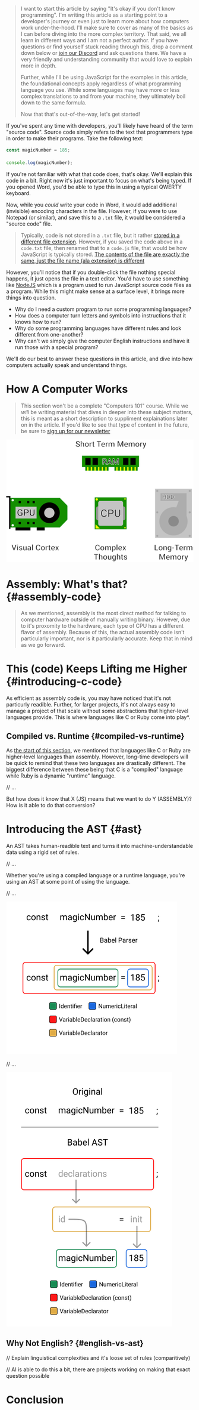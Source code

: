 > I want to start this article by saying "It's okay if you don't know programming". I'm writing this article as a starting point to a developer's journey or even just to learn more about how computers work under-the-hood. I'll make sure to cover as many of the basics as I can before diving into the more complex territory. That said, we all learn in different ways and I am not a perfect author. If you have questions or find yourself stuck reading through this, drop a comment down below or [join our Discord](https://discord.gg/FMcvc6T) and ask questions there. We have a very friendly and understanding community that would love to explain more in depth.
>
> 
>
> Further, while I'll be using JavaScript for the examples in this article, the foundational concepts apply regardless of what programming language you use. While some languages may have more or less complex translations to and from your machine, they ultimately boil down to the same formula.
>
> Now that that's out-of-the-way, let's get started!

If you've spent any time with developers, you'll likely have heard of the term "source code". Source code simply refers to the text that programmers type in order to make their programs. Take the following text:

```javascript
const magicNumber = 185;

console.log(magicNumber);
```

If you're not familiar with what that code does, that's okay. We'll explain this code in a bit. Right now it's just important to focus on what's being typed. If you opened Word, you'd be able to type this in using a typical QWERTY keyboard.

Now, while you _could_ write your code in Word, it would add additional (invisible) encoding characters in the file. However, if you were to use Notepad (or similar), and save this to a `.txt` file, it would be considered a "source code" file.

> Typically, code is not stored in a `.txt` file, but it rather [stored in a different file extension](/posts/what-do-files-extensions-do/). However, if you saved the code above in a `code.txt` file, then renamed that to a `code.js` file, that would be how JavaScript is typically stored. [The contents of the file are exactly the same, just the file name (ala extension) is different](/posts/what-do-files-extensions-do/)

However, you'll notice that if you double-click the file nothing special happens, it just opens the file in a text editor. You'd have to use something like [NodeJS](https://nodejs.org/) which is a program used to run JavaScript source code files as a program. While this might make sense at a surface level, it brings more things into question.

- Why do I need a custom program to run some programming languages?
- How does a computer turn letters and symbols into instructions that it knows how to run?
- Why do some programming languages have different rules and look different from one-another?
- Why can't we simply give the computer English instructions and have it run those with a special program?

We'll do our best to answer these questions in this article, and dive into how computers actually speak and understand things.

# How A Computer Works

> This section won't be a complete "Computers 101" course. While we _will_ be writing material that dives in deeper into these subject matters, this is meant as a short description to suppliment explainations later on in the article. If you'd like to see that type of content in the future, be sure to [sign up for our newsletter](https://newsletter.unicorn-utterances.com/)

![](./hardware_devices.svg)

# Assembly: What's that? {#assembly-code}

> As we mentioned, assembly is the most direct method for talking to computer hardware outside of manually writing binary. However, due to it's proxomity to the hardware, each type of CPU has a different flavor of assembly. Because of this, the actual assembly code isn't particularly important, nor is it particularly accurate. Keep that in mind as we go forward.





# This (code) Keeps Lifting me Higher {#introducing-c-code}

As efficient as assembly code is, you may have noticed that it's not particurly readible. Further, for larger projects, it's not always easy to manage a project of that scale without some abstractions that higher-level languages provide. This is where languages like C or Ruby come into play*.



## Compiled vs. Runtime {#compiled-vs-runtime}

As [the start of this section](#introducing-c-code), we mentioned that languages like C or Ruby are higher-level languages than assembly. However, long-time developers will be quick to remind that these two languages are drastically different. The biggest difference between these being that C is a "compiled" language while Ruby is a dynamic "runtime" language.



// ...



But how does it know that X (JS) means that we want to do Y (ASSEMBLY)? How is it able to do that conversion?

# Introducing the AST {#ast}

An AST takes human-readible text and turns it into machine-understandable data using a rigid set of rules.



// ...



Whether you're using a compiled language or a runtime language, you're using an AST at some point of using the language.



// ... 



![](./parser_1.svg)



// ...



![](./ast_1.svg)





## Why Not English? {#english-vs-ast}

// Explain linguistical complexities and it's loose set of rules (comparitively)



// AI is able to do this a bit, there are projects working on making that exact question possible



# Conclusion

